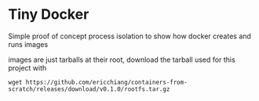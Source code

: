 
# Tiny Docker

Simple proof of concept process isolation to show how docker creates and runs images

images are just tarballs at their root, download the tarball used for this project with

```
wget https://github.com/ericchiang/containers-from-scratch/releases/download/v0.1.0/rootfs.tar.gz
```

